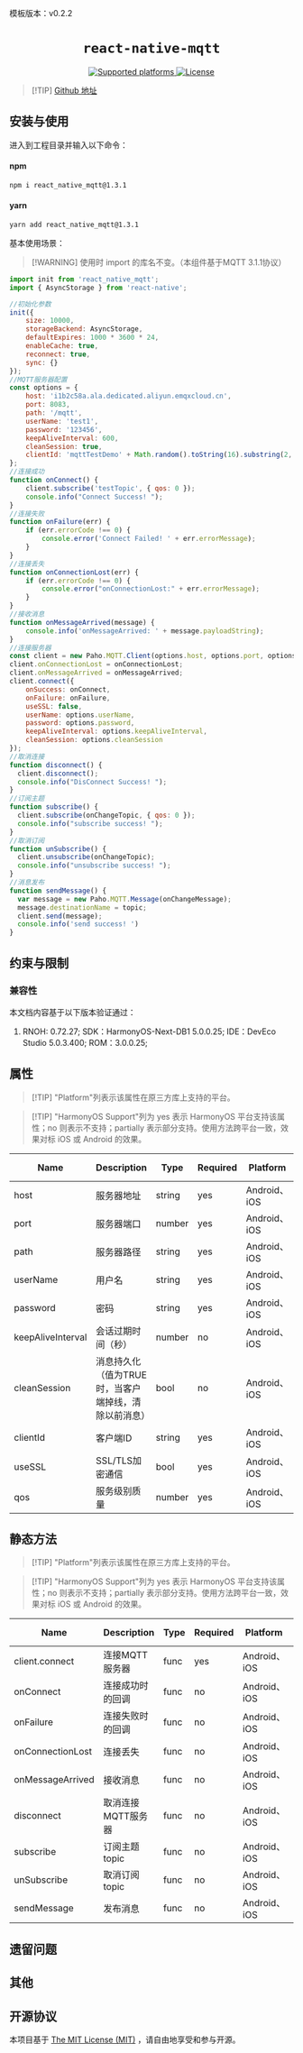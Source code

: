<!-- {% raw %} -->

模板版本：v0.2.2

<p align="center">
  <h1 align="center"> <code>react-native-mqtt</code> </h1>
</p>
<p align="center">
    <a href="https://github.com/Introvertuous/react-native-mqtt">
        <img src="https://img.shields.io/badge/platforms-android%20|%20ios%20|%20harmony%20-lightgrey.svg" alt="Supported platforms" />
    </a>
    <a href="https://github.com/Introvertuous/react-native-mqtt/blob/master/LICENSE">
        <img src="https://img.shields.io/badge/license-MIT-green.svg" alt="License" />
    </a>
</p>


> [!TIP] [Github 地址](https://github.com/Introvertuous/react-native-mqtt)

## 安装与使用

进入到工程目录并输入以下命令：

<!-- tabs:start -->

#### **npm**

```bash
npm i react_native_mqtt@1.3.1
```

#### **yarn**

```bash
yarn add react_native_mqtt@1.3.1
```

<!-- tabs:end -->

基本使用场景：

> [!WARNING] 使用时 import 的库名不变。（本组件基于MQTT 3.1.1协议）

```js
import init from 'react_native_mqtt';
import { AsyncStorage } from 'react-native';

//初始化参数
init({
    size: 10000,
    storageBackend: AsyncStorage,
    defaultExpires: 1000 * 3600 * 24,
    enableCache: true,
    reconnect: true,
    sync: {}
});
//MQTT服务器配置
const options = {
    host: 'i1b2c58a.ala.dedicated.aliyun.emqxcloud.cn',
    port: 8083,
    path: '/mqtt',
    userName: 'test1',
    password: '123456',
    keepAliveInterval: 600,
    cleanSession: true,
    clientId: 'mqttTestDemo' + Math.random().toString(16).substring(2, 8)
};
//连接成功
function onConnect() {
    client.subscribe('testTopic', { qos: 0 });
    console.info("Connect Success! ");
}
//连接失败
function onFailure(err) {
    if (err.errorCode !== 0) {
        console.error('Connect Failed! ' + err.errorMessage);
    }
}
//连接丢失
function onConnectionLost(err) {
    if (err.errorCode !== 0) {
        console.error("onConnectionLost:" + err.errorMessage);
    }
}
//接收消息
function onMessageArrived(message) {
    console.info('onMessageArrived: ' + message.payloadString);
}
//连接服务器
const client = new Paho.MQTT.Client(options.host, options.port, options.path, options.clientId);
client.onConnectionLost = onConnectionLost;
client.onMessageArrived = onMessageArrived;
client.connect({
    onSuccess: onConnect,
    onFailure: onFailure,
    useSSL: false,
    userName: options.userName,
    password: options.password,
    keepAliveInterval: options.keepAliveInterval,
    cleanSession: options.cleanSession
});
//取消连接
function disconnect() {
  client.disconnect();
  console.info("DisConnect Success! ");
}
//订阅主题
function subscribe() {
  client.subscribe(onChangeTopic, { qos: 0 });
  console.info("subscribe success! ");
}
//取消订阅
function unSubscribe() {
  client.unsubscribe(onChangeTopic);
  console.info("unsubscribe success! ");
}
//消息发布
function sendMessage() {
  var message = new Paho.MQTT.Message(onChangeMessage);
  message.destinationName = topic;
  client.send(message);
  console.info('send success! ')
}
```

## 约束与限制

### 兼容性

本文档内容基于以下版本验证通过：

1. RNOH: 0.72.27; SDK：HarmonyOS-Next-DB1 5.0.0.25; IDE：DevEco Studio 5.0.3.400; ROM：3.0.0.25;

##  属性

> [!TIP] "Platform"列表示该属性在原三方库上支持的平台。

> [!TIP] "HarmonyOS Support"列为 yes 表示 HarmonyOS 平台支持该属性；no 则表示不支持；partially 表示部分支持。使用方法跨平台一致，效果对标 iOS 或 Android 的效果。

| Name              | Description                                          | Type   | Required | Platform     | HarmonyOS Support |
| ----------------- | ---------------------------------------------------- | ------ | -------- | ------------ | ----------------- |
| host              | 服务器地址                                           | string | yes      | Android、iOS | yes               |
| port              | 服务器端口                                           | number | yes      | Android、iOS | yes               |
| path              | 服务器路径                                           | string | yes      | Android、iOS | yes               |
| userName          | 用户名                                               | string | yes      | Android、iOS | yes               |
| password          | 密码                                                 | string | yes      | Android、iOS | yes               |
| keepAliveInterval | 会话过期时间（秒）                                   | number | no       | Android、iOS | yes               |
| cleanSession      | 消息持久化（值为TRUE时，当客户端掉线，清除以前消息） | bool   | no       | Android、iOS | yes               |
| clientId          | 客户端ID                                             | string | yes      | Android、iOS | yes               |
| useSSL            | SSL/TLS加密通信                                      | bool   | yes      | Android、iOS | yes               |
| qos               | 服务级别质量                                         | number | yes      | Android、iOS | yes               |

## 静态方法

> [!TIP] "Platform"列表示该属性在原三方库上支持的平台。

> [!TIP] "HarmonyOS Support"列为 yes 表示 HarmonyOS 平台支持该属性；no 则表示不支持；partially 表示部分支持。使用方法跨平台一致，效果对标 iOS 或 Android 的效果。

| Name             | Description        | Type | Required | Platform     | HarmonyOS Support |
| ---------------- | ------------------ | ---- | -------- | ------------ | ----------------- |
| client.connect   | 连接MQTT服务器     | func | yes      | Android、iOS | yes               |
| onConnect        | 连接成功时的回调   | func | no       | Android、iOS | yes               |
| onFailure        | 连接失败时的回调   | func | no       | Android、iOS | yes               |
| onConnectionLost | 连接丢失           | func | no       | Android、iOS | yes               |
| onMessageArrived | 接收消息           | func | no       | Android、iOS | yes               |
| disconnect       | 取消连接MQTT服务器 | func | no       | Android、iOS | yes               |
| subscribe        | 订阅主题topic      | func | no       | Android、iOS | yes               |
| unSubscribe      | 取消订阅topic      | func | no       | Android、iOS | yes               |
| sendMessage      | 发布消息           | func | no       | Android、iOS | yes               |

## 遗留问题

## 其他

## 开源协议

本项目基于 [The MIT License (MIT)](https://github.com/Introvertuous/react-native-mqtt/blob/master/LICENSE) ，请自由地享受和参与开源。

<!-- {% endraw %} -->